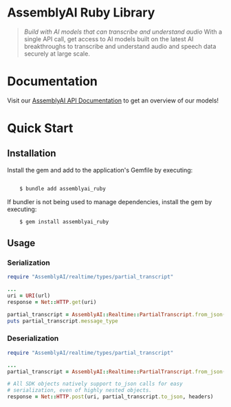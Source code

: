# AssemblyAI Ruby Library
> _Build with AI models that can transcribe and understand audio_
With a single API call, get access to AI models built on the latest AI breakthroughs to transcribe and understand audio and speech data securely at large scale.

# Documentation

Visit our [AssemblyAI API Documentation](https://www.assemblyai.com/docs) to get an overview of our models!

# Quick Start

## Installation

Install the gem and add to the application's Gemfile by executing:

```bash

    $ bundle add assemblyai_ruby
```

If bundler is not being used to manage dependencies, install the gem by executing:

```bash
    $ gem install assemblyai_ruby
```

## Usage

### Serialization

```ruby
require "AssemblyAI/realtime/types/partial_transcript"

...
uri = URI(url)
response = Net::HTTP.get(uri)

partial_transcript = AssemblyAI::Realtime::PartialTranscript.from_json(json_object: response)
puts partial_transcript.message_type
```

### Deserialization

```ruby
require "AssemblyAI/realtime/types/partial_transcript"

...
partial_transcript = AssemblyAI::Realtime::PartialTranscript.from_json(json_object: response)

# All SDK objects natively support to_json calls for easy 
# serialization, even of highly nested objects.
response = Net::HTTP.post(uri, partial_transcript.to_json, headers)
```
